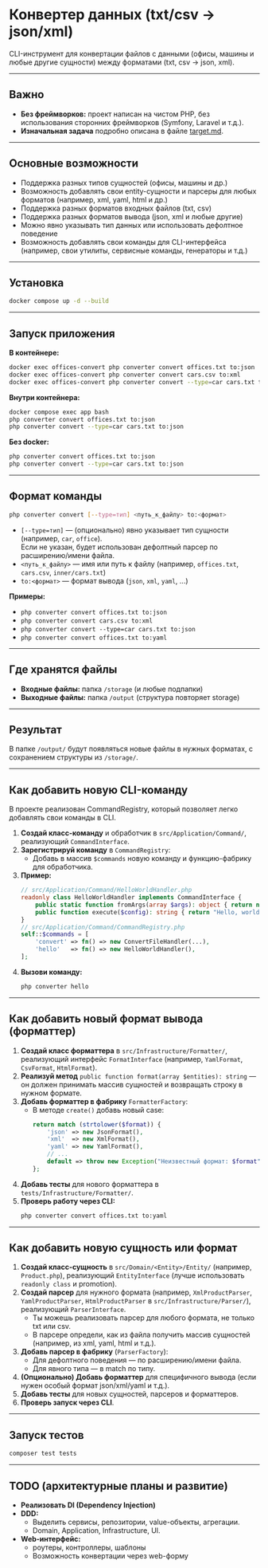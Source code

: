 # Конвертер данных (txt/csv → json/xml)

CLI-инструмент для конвертации файлов с данными (офисы, машины и любые другие сущности) между форматами (txt, csv → json, xml).

---

## Важно

- **Без фреймворков:** проект написан на чистом PHP, без использования сторонних фреймворков (Symfony, Laravel и т.д.).
- **Изначальная задача** подробно описана в файле [target.md](./target.md).

---

## Основные возможности

- Поддержка разных типов сущностей (офисы, машины и др.)
- Возможность добавлять свои entity-сущности и парсеры для любых форматов (например, xml, yaml, html и др.)
- Поддержка разных форматов входных файлов (txt, csv)
- Поддержка разных форматов вывода (json, xml и любые другие)
- Можно явно указывать тип данных или использовать дефолтное поведение
- Возможность добавлять свои команды для CLI-интерфейса (например, свои утилиты, сервисные команды, генераторы и т.д.)

---

## Установка

```bash
docker compose up -d --build
```

---

## Запуск приложения

**В контейнере:**
```bash
docker exec offices-convert php converter convert offices.txt to:json
docker exec offices-convert php converter convert cars.csv to:xml
docker exec offices-convert php converter convert --type=car cars.txt to:json
```

**Внутри контейнера:**
```bash
docker compose exec app bash
php converter convert offices.txt to:json
php converter convert --type=car cars.txt to:json
```

**Без docker:**
```bash
php converter convert offices.txt to:json
php converter convert --type=car cars.txt to:json
```

---

## Формат команды

```bash
php converter convert [--type=тип] <путь_к_файлу> to:<формат>
```

- `[--type=тип]` — (опционально) явно указывает тип сущности (например, `car`, `office`).  
  Если не указан, будет использован дефолтный парсер по расширению/имени файла.
- `<путь_к_файлу>` — имя или путь к файлу (например, `offices.txt`, `cars.csv`, `inner/cars.txt`)
- `to:<формат>` — формат вывода (`json`, `xml`, `yaml`, ...)

**Примеры:**
- `php converter convert offices.txt to:json`
- `php converter convert cars.csv to:xml`
- `php converter convert --type=car cars.txt to:json`
- `php converter convert offices.txt to:yaml`

---

## Где хранятся файлы

- **Входные файлы:** папка `/storage` (и любые подпапки)
- **Выходные файлы:** папка `/output` (структура повторяет storage)

---

## Результат

В папке `/output/` будут появляться новые файлы в нужных форматах, с сохранением структуры из `/storage/`.

---

## Как добавить новую CLI-команду

В проекте реализован CommandRegistry, который позволяет легко добавлять свои команды в CLI.

1. **Создай класс-команду** и обработчик в `src/Application/Command/`, реализующий `CommandInterface`.
2. **Зарегистрируй команду** в `CommandRegistry`:
    - Добавь в массив `$commands` новую команду и функцию-фабрику для обработчика.
3. **Пример:**
   ```php
   // src/Application/Command/HelloWorldHandler.php
   readonly class HelloWorldHandler implements CommandInterface {
       public static function fromArgs(array $args): object { return new \stdClass(); }
       public function execute($config): string { return "Hello, world!"; }
   }
   // src/Application/Command/CommandRegistry.php
   self::$commands = [
       'convert' => fn() => new ConvertFileHandler(...),
       'hello'   => fn() => new HelloWorldHandler(),
   ];
   ```
4. **Вызови команду:**
   ```bash
   php converter hello
   ```

---

## Как добавить новый формат вывода (форматтер)

1. **Создай класс форматтера** в `src/Infrastructure/Formatter/`, реализующий интерфейс `FormatInterface` (например, `YamlFormat`, `CsvFormat`, `HtmlFormat`).
2. **Реализуй метод** `public function format(array $entities): string` — он должен принимать массив сущностей и возвращать строку в нужном формате.
3. **Добавь форматтер в фабрику** `FormatterFactory`:
    - В методе `create()` добавь новый case:
      ```php
      return match (strtolower($format)) {
          'json' => new JsonFormat(),
          'xml'  => new XmlFormat(),
          'yaml' => new YamlFormat(),
          // ...
          default => throw new Exception("Неизвестный формат: $format"),
      };
      ```
4. **Добавь тесты** для нового форматтера в `tests/Infrastructure/Formatter/`.
5. **Проверь работу через CLI:**
   ```bash
   php converter convert offices.txt to:yaml
   ```

---

## Как добавить новую сущность или формат

1. **Создай класс-сущность** в `src/Domain/<Entity>/Entity/` (например, `Product.php`), реализующий `EntityInterface` (лучше использовать `readonly class` и promotion).
2. **Создай парсер** для нужного формата (например, `XmlProductParser`, `YamlProductParser`, `HtmlProductParser` в `src/Infrastructure/Parser/`), реализующий `ParserInterface`.
   - Ты можешь реализовать парсер для любого формата, не только txt или csv.
   - В парсере определи, как из файла получить массив сущностей (например, из xml, yaml, html и т.д.).
3. **Добавь парсер в фабрику** (`ParserFactory`):
   - Для дефолтного поведения — по расширению/имени файла.
   - Для явного типа — в match по типу.
4. **(Опционально) Добавь форматтер** для специфичного вывода (если нужен особый формат json/xml/yaml и т.д.).
5. **Добавь тесты** для новых сущностей, парсеров и форматтеров.
6. **Проверь запуск через CLI**.

---

## Запуск тестов

```bash
composer test tests
```

---

## TODO (архитектурные планы и развитие)

- **Реализовать DI (Dependency Injection)** 
- **DDD:**
  - Выделить сервисы, репозитории, value-объекты, агрегации.
  - Domain, Application, Infrastructure, UI.
- **Web-интерфейс:**
  - роутеры, контроллеры, шаблоны
  - Возможность конвертации через web-форму
